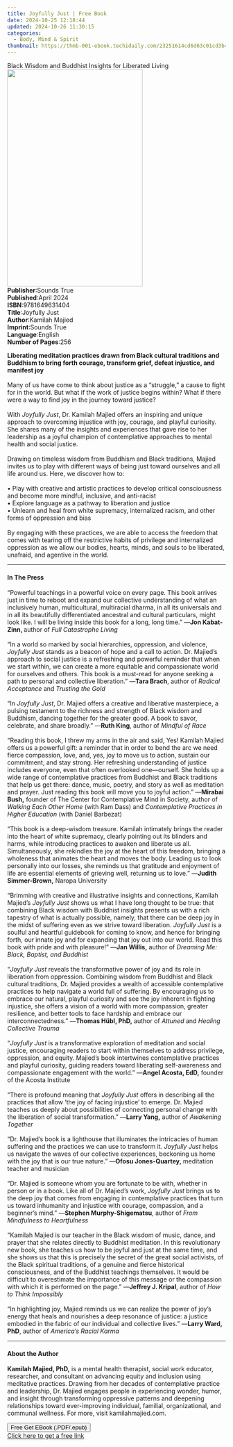 ```yaml
---
title: Joyfully Just | Free Book
date: 2024-10-25 12:18:44
updated: 2024-10-26 11:30:15
categories:
  - Body, Mind & Spirit
thumbnail: https://thmb-001-ebook.techidaily.com/23251614cd6d63c01cd3b4ff031fb8734c318e97123bbdaa61ef9679f8241a33.jpg
---
```

<main id="book-container">
  <div class="flex flex-col">
    <div class="book-brief flex-1 py-6 px-4 sm:p-6 md:py-10 md:px-8">
      <!-- brief-->
      <div class="book-brief-main">
        Black Wisdom and Buddhist Insights for Liberated Living
      </div>
    </div>
    <div
      class="book-meta-info flex-1 grid gap-4 col-start-1 col-end-3 row-start-1 sm:mb-6 sm:grid-cols-4 lg:gap-6 lg:col-start-2 lg:row-end-6 lg:row-span-6 lg:mb-0"
    >
      <div
        class="book-meta-info-left place-content-center mt-4 p-4 text-sm leading-6 col-start-2 col-span-2 dark:text-slate-400"
      >
        <img
          class="w-full h-500 object-cover rounded-lg sm:h-255 sm:col-span-2 lg:col-span-full"
          src="https://img-001-ebook.techidaily.com/348524e40d22ee6bbe916fcace985883438a9d2e7568cff8a56def571bc018f5.jpg"
          alt=""
          width="312"
          height="500"
        />
      </div>
      <div
        class="book-meta-info-right mt-2 col-start-1 row-start-2 col-span-3 self-center"
      >
        <!-- meta data  -->
        <div class="flex flex-col px-4 md:px-8">
          <div class="flex-1">
            <strong>Publisher</strong>:<span class="px-2">Sounds True</span>
          </div>
          <div class="flex-1">
            <strong>Published</strong>:<span class="px-2">April 2024</span>
          </div>
          <div class="flex-1">
            <strong>ISBN</strong>:<span class="px-2">9781649631404</span>
          </div>
          <div class="flex-1">
            <strong>Title</strong>:<span class="px-2">Joyfully Just</span>
          </div>
          <div class="flex-1">
            <strong>Author</strong>:<span class="px-2">Kamilah Majied</span>
          </div>
          <div class="flex-1">
            <strong>Imprint</strong>:<span class="px-2">Sounds True</span>
          </div>
          <div class="flex-1">
            <strong>Language</strong>:<span class="px-2">English</span>
          </div>
          <div class="flex-1">
            <strong>Number of Pages</strong>:<span class="px-2">256</span>
          </div>
        </div>
      </div>
    </div>
    <div class="book-description flex-1 py-6 px-4 sm:p-6 md:py-10 md:px-8">
      <div class="book-description-main">
        <div accordion-content="" id="description">
          <p>
            <b
              >Liberating meditation practices drawn from Black cultural
              traditions and Buddhism to bring forth courage, transform grief,
              defeat injustice, and manifest joy</b
            ><br /><br />Many of us have come to think about justice as a
            “struggle,” a cause to fight for in the world. But what if the work
            of justice begins within? What if there were a way to find joy in
            the journey toward justice?<br /><br />With <i>Joyfully Just</i>,
            Dr. Kamilah Majied offers an inspiring and unique approach to
            overcoming injustice with joy, courage, and playful curiosity. She
            shares many of the insights and experiences that gave rise to her
            leadership as a joyful champion of contemplative approaches to
            mental health and social justice.<br /><br />Drawing on timeless
            wisdom from Buddhism and Black traditions, Majied invites us to play
            with different ways of being just toward ourselves and all life
            around us. Here, we discover how to:<br /><br />• Play with creative
            and artistic practices to develop critical consciousness and become
            more mindful, inclusive, and anti-racist<br />• Explore language as
            a pathway to liberation and justice<br />• Unlearn and heal from
            white supremacy, internalized racism, and other forms of oppression
            and bias<br /><br />By engaging with these practices, we are able to
            access the freedom that comes with tearing off the restrictive
            habits of privilege and internalized oppression as we allow our
            bodies, hearts, minds, and souls to be liberated, unafraid, and
            agentive in the world.
          </p>
        </div>
        <div class="accordion-fader"></div>
      </div>
    </div>
    <div class="book-excerpts flex-1 py-6 px-4 sm:p-6 md:py-10 md:px-8">
      <!-- excerpts-->
      <div class="book-excerpts-main">
        <hr />
        <h4 class="placeholder placeholder-heading">
          <span>In The Press</span>
        </h4>
        <p></p>
        <p>
          “Powerful teachings in a powerful voice on every page. This book
          arrives just in time to reboot and expand our collective understanding
          of what an inclusively human, multicultural, multiracial dharma, in
          all its universals and in all its beautifully differentiated ancestral
          and cultural particulars, might look like. I will be living inside
          this book for a long, long time.” —<b>Jon Kabat-Zinn, </b>author of
          <i>Full Catastrophe Living</i><br /><br />“In a world so marked by
          social hierarchies, oppression, and violence,
          <i>Joyfully Just</i> stands as a beacon of hope and a call to action.
          Dr. Majied’s approach to social justice is a refreshing and powerful
          reminder that when we start within, we can create a more equitable and
          compassionate world for ourselves and others. This book is a must-read
          for anyone seeking a path to personal and collective liberation.” —<b
            >Tara Brach</b
          >, author of <i>Radical Acceptance</i> and <i>Trusting the Gold</i
          ><br /><br />“In <i>Joyfully Just</i>, Dr. Majied offers a creative
          and liberative masterpiece, a pulsing testament to the richness and
          strength of Black wisdom and Buddhism, dancing together for the
          greater good. A book to savor, celebrate, and share broadly.” —<b
            >Ruth King</b
          >, author of <i>Mindful of Race</i><br /><br />“Reading this book, I
          threw my arms in the air and said, Yes! Kamilah Majied offers us a
          powerful gift: a reminder that in order to bend the arc we need fierce
          compassion, love, and, yes, joy to move us to action, sustain our
          commitment, and stay strong. Her refreshing understanding of justice
          includes everyone, even that often overlooked one—ourself. She holds
          up a wide range of contemplative practices from Buddhist and Black
          traditions that help us get there: dance, music, poetry, and story as
          well as meditation and prayer. Just reading this book will move you to
          joyful action.” —<b>Mirabai Bush,</b> founder of The Center for
          Contemplative Mind in Society, author of
          <i>Walking Each Other Home</i> (with Ram Dass) and
          <i>Contemplative Practices in Higher Education</i> (with Daniel
          Barbezat)<br /><br />“This book is a deep-wisdom treasure. Kamilah
          intimately brings the reader into the heart of white supremacy,
          clearly pointing out its blinders and harms, while introducing
          practices to awaken and liberate us all. Simultaneously, she rekindles
          the joy at the heart of this freedom, bringing a wholeness that
          animates the heart and moves the body. Leading us to look personally
          into our losses, she reminds us that gratitude and enjoyment of life
          are essential elements of grieving well, returning us to love.” —<b
            >Judith Simmer-Brown,</b
          >
          Naropa University<br /><br />“Brimming with creative and illustrative
          insights and connections, Kamilah Majied’s <i>Joyfully Just </i>shows
          us what I have long thought to be true: that combining Black wisdom
          with Buddhist insights presents us with a rich tapestry of what is
          actually possible, namely, that there can be deep joy in the midst of
          suffering even as we strive toward liberation. <i>Joyfully Just</i> is
          a soulful and heartful guidebook for coming to know, and hence for
          bringing forth, our innate joy and for expanding that joy out into our
          world. Read this book with pride and with pleasure!” —<b
            >Jan Willis,</b
          >
          author of <i>Dreaming Me: Black, Baptist, and Buddhist</i
          ><br /><br />“<i>Joyfully Just</i> reveals the transformative power of
          joy and its role in liberation from oppression. Combining wisdom from
          Buddhist and Black cultural traditions, Dr. Majied provides a wealth
          of accessible contemplative practices to help navigate a world full of
          suffering. By encouraging us to embrace our natural, playful curiosity
          and see the joy inherent in fighting injustice, she offers a vision of
          a world with more compassion, greater resilience, and better tools to
          face hardship and embrace our interconnectedness.” —<b
            >Thomas Hübl, PhD,</b
          >
          author of <i>Attuned </i>and <i>Healing Collective Trauma</i
          ><br /><br />“<i>Joyfully Just</i> is a transformative exploration of
          meditation and social justice, encouraging readers to start within
          themselves to address privilege, oppression, and equity. Majied’s book
          intertwines contemplative practices and playful curiosity, guiding
          readers toward liberating self-awareness and compassionate engagement
          with the world.” —<b>Angel Acosta, EdD,</b> founder of the Acosta
          Institute<br /><br />“There is profound meaning that
          <i>Joyfully Just </i>offers in describing all the practices that allow
          ‘the joy of facing injustice’ to emerge. Dr. Majied teaches us deeply
          about possibilities of connecting personal change with the liberation
          of social transformation.” —<b>Larry Yang,</b> author of
          <i>Awakening Together</i><br /><br />“Dr. Majied’s book is a
          lighthouse that illuminates the intricacies of human suffering and the
          practices we can use to transform it. <i>Joyfully Just </i>helps us
          navigate the waves of our collective experiences, beckoning us home
          with the joy that is our true nature.” —<b>Ofosu Jones-Quartey,</b>
          meditation teacher and musician<br /><br />“Dr. Majied is someone whom
          you are fortunate to be with, whether in person or in a book. Like all
          of Dr. Majied’s work, <i>Joyfully Just </i>brings us to the deep joy
          that comes from engaging in contemplative practices that turn us
          toward inhumanity and injustice with courage, compassion, and a
          beginner’s mind.” —<b>Stephen Murphy-Shigematsu</b>, author of
          <i>From Mindfulness to Heartfulness</i><br /><br />“Kamilah Majied is
          our teacher in the Black wisdom of music, dance, and prayer that she
          relates directly to Buddhist meditation. In this revolutionary new
          book, she teaches us how to be joyful and just at the same time, and
          she shows us that this is precisely the secret of the great social
          activists, of the Black spiritual traditions, of a genuine and fierce
          historical consciousness, and of the Buddhist teachings themselves. It
          would be difficult to overestimate the importance of this message or
          the compassion with which it is performed on the page.” —<b
            >Jeffrey J. Kripal</b
          >, author of <i>How to Think Impossibly</i><br /><br />“In
          highlighting joy, Majied reminds us we can realize the power of joy’s
          energy that heals and nourishes a deep resonance of justice: a justice
          embodied in the fabric of our individual and collective lives.” —<b
            >Larry Ward, PhD</b
          >, author of <i>America’s Racial Karma</i>
        </p>
        <p></p>
      </div>
    </div>
    <div class="book-about-author flex-1 py-6 px-4 sm:p-6 md:py-10 md:px-8">
      <!-- about author-->
      <div class="book-main-author-main">
        <hr />
        <h4 class="placeholder placeholder-heading">
          <span>About the Author</span>
        </h4>
        <p>
          <b>Kamilah Majied, PhD,</b> is a mental health therapist, social work
          educator, researcher, and consultant on advancing equity and inclusion
          using meditative practices. Drawing from her decades of contemplative
          practice and leadership, Dr. Majied engages people in experiencing
          wonder, humor, and insight through transforming oppressive patterns
          and deepening relationships toward ever-improving individual,
          familial, organizational, and communal wellness. For more, visit
          kamilahmajied.com.
        </p>
      </div>
    </div>
    <div class="book-free-get flex-1 py-6 px-4 sm:p-6 md:py-10 md:px-8">
      <button
        id="btn-free-get"
        class="bg-blue-500 hover:bg-blue-700 text-white font-bold py-2 px-4 rounded"
      >
        Free Get EBook (.PDF/.epub)
      </button>
      <div id="countdown-display" class="px-2 text-lg mt-2"></div>
      <a
        id="free-link"
        class="hidden bg-blue-500 hover:bg-blue-700 text-white font-bold py-2 px-4 rounded"
        href="https://www.ebooks.com/en-us/book/210965862/joyfully-just/kamilah-majied/"
        target="_blank"
        >Click here to get a free link</a
      >
    </div>
    <script>
      let countdownTime = 0;
      let countdownInterval = null;
      document
        .getElementById('btn-free-get')
        .addEventListener('click', startCountdown);
      function startCountdown() {
        countdownTime = new Date().getTime() + 60000 * 3;
        countdownInterval = setInterval(updateCountdown, 1000);
        document.getElementById('btn-free-get').disabled = true;
        document
          .getElementById('btn-free-get')
          .classList.add('bg-gray-500', 'cursor-not-allowed');
      }
      function updateCountdown() {
        let currentTime = new Date().getTime();
        let timeLeft = countdownTime - currentTime;
        let secondsLeft = Math.floor(timeLeft / 1000);
        document.getElementById('countdown-display').innerHTML =
          `Remaining time: ${secondsLeft} seconds.`;
        if (secondsLeft <= 0) {
          clearInterval(countdownInterval);
          document.getElementById('btn-free-get').classList.add('hidden');
          document.getElementById('free-link').classList.remove('hidden');
          document.getElementById('countdown-display').innerHTML = '';
        }
      }
    </script>
  </div>
</main>
